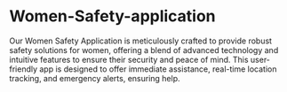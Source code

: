 # Women-Safety-application
Our Women Safety Application is meticulously crafted to provide robust safety solutions for women, offering a blend of advanced technology and intuitive features to ensure their security and peace of mind. This user-friendly app is designed to offer immediate assistance, real-time location tracking, and emergency alerts, ensuring help.
